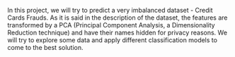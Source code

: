 In this project, we will try to predict a very imbalanced dataset - Credit Cards Frauds. As it is said in the description of the dataset, the features are transformed by a PCA (Principal Component Analysis, a Dimensionality Reduction technique) and have their names hidden for privacy reasons. We will try to explore some data and apply different classification models to come to the best solution.
